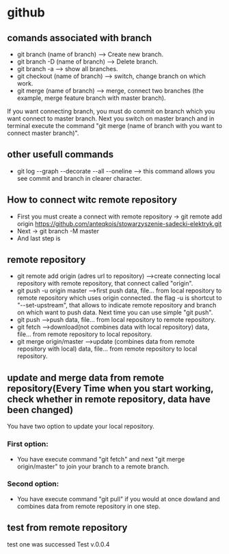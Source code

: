 # github

## comands associated with branch
- git branch (name of branch)                       --> Create new branch.
- git branch -D (name of branch)                    --> Delete branch.
- git branch -a                                     --> show all branches.
- git checkout (name of branch)                     --> switch, change branch on which work.
- git merge (name of branch)                        --> merge, connect two branches (the example, merge feature branch with master branch).

If you want connecting branch, you must do commit on branch which you want connect to master branch. Next you switch on master branch and in terminal execute the command "git merge (name of branch with you want to connect master branch)".

## other usefull commands
- git log --graph --decorate --all --oneline        --> this command allows you see commit and branch in clearer character.


## How to connect witc remote repository
- First you must create a connect with remote repository     -> git remote add origin https://github.com/anteqkois/stowarzyszenie-sadecki-elektryk.git
- Next                                                        -> git branch -M master
- And last step is 

## remote repository
- git remote add origin (adres url to repository)    -->create connecting local repository with remote repository, that connect called "origin".
- git push -u origin master                          -->first push data, file... from local repository to remote repository which uses origin connected. the flag -u is shortcut to "--set-upstream", that allows to indicate remote repository and branch on which want to push data. Next time you can use simple "git push".
- git push                                          -->push data, file... from local repository to remote repository.
- git fetch                                         -->download(not combines data with local repository) data, file... from remote repository to local repository.
- git merge origin/master                           -->update (combines data from remote repository with local) data, file... from remote repository to local repository.

## update and merge data from remote repository(Every Time when you start working, check whether in remote repository, data have been changed)
You have two option to update your local repository.
### First option:
- You have execute command "git fetch" and next "git merge origin/master" to join your branch to a remote branch.
### Second option:
- You have execute command "git pull" if you would at once dowland and combines data from remote repository in one step.

## test from remote repository
test one was successed
Test v.0.0.4

